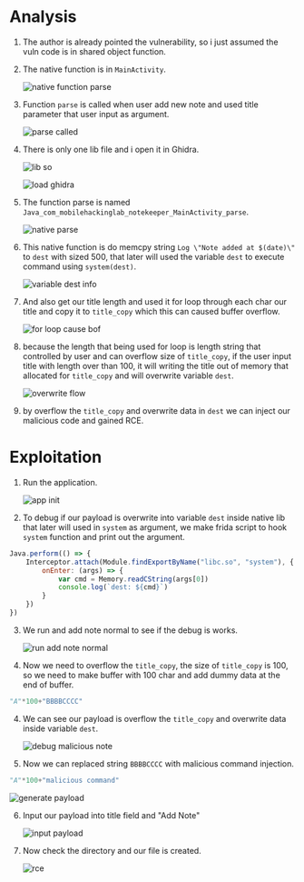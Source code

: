 # Analysis
1. The author is already pointed the vulnerability, so i just assumed the vuln code is in shared object function.

2. The native function is in `MainActivity`.

   ![native function parse](images/main%20native%20function%20construct.png)

3. Function `parse` is called when user add new note and used title parameter that user input as argument.

   ![parse called](images/native%20parse%20called.png)

4. There is only one lib file and i open it in Ghidra.

   ![lib so](images/so%20file.png)

   ![load ghidra](images/ghidra%20load.png)

5. The function parse is named `Java_com_mobilehackinglab_notekeeper_MainActivity_parse`.

   ![native parse](images/java%20native%20parse.png)

6. This native function is do memcpy string `Log \"Note added at $(date)\"` to `dest` with sized 500, that later will used the variable `dest` to execute command using `system(dest)`.

   ![variable dest info](images/variabl%20dest%20info.png)

7. And also get our title length and used it for loop through each char our title and copy it to `title_copy` which this can caused buffer overflow.

   ![for loop cause bof](images/overflow%20flow.png)

8. because the length that being used for loop is length string that controlled by user and can overflow size of `title_copy`, if the user input title with length over than 100, it will writing the title out of memory that allocated for `title_copy` and will overwrite variable `dest`.

   ![overwrite flow](images/overwrite%20flow.png)

9. by overflow the `title_copy` and overwrite data in `dest` we can inject our malicious code and gained RCE.


# Exploitation
1. Run the application.

   ![app init](images/app%20init.png)

2. To debug if our payload is overwrite into variable `dest` inside native lib that later will used in `system` as argument, we make frida script to hook `system` function and print out the argument.
```js
Java.perform(() => {
    Interceptor.attach(Module.findExportByName("libc.so", "system"), {
        onEnter: (args) => {
            var cmd = Memory.readCString(args[0])
            console.log(`dest: ${cmd}`)
        }
    })
})
```
3. We run and add note normal to see if the debug is works.

   ![run add note normal](images/add%20note%20normal.png)

4. Now we need to overflow the `title_copy`, the size of `title_copy` is 100, so we need to make buffer with 100 char and add dummy data at the end of buffer.
```py
"A"*100+"BBBBCCCC"
```

4. We can see our payload is overflow the `title_copy` and overwrite data inside variable `dest`.

   ![debug malicious note](images/debug%20malicious%20note.png)

5. Now we can replaced string `BBBBCCCC` with malicious command injection.
```py
"A"*100+"malicious command"
```

   ![generate payload](images/generate%20payload.png)

6. Input our payload into title field and "Add Note"

   ![input payload](images/rce1.png)

7. Now check the directory and our file is created.

   ![rce](images/rce%20final.png)
